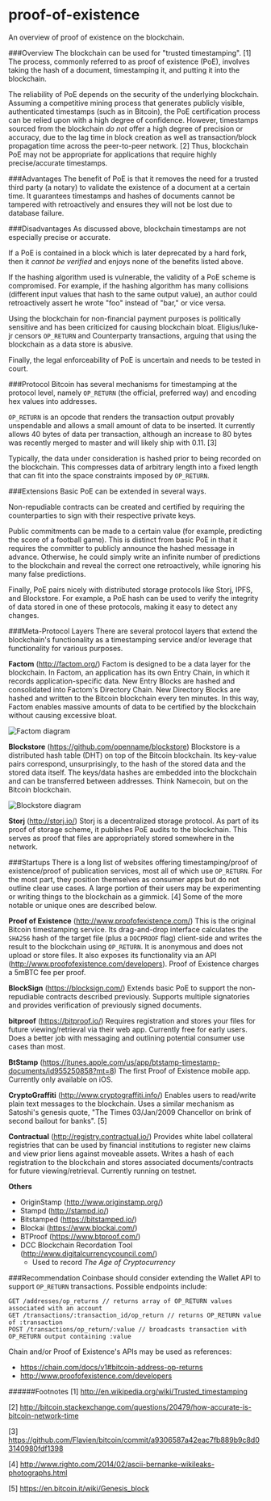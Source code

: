 # proof-of-existence
An overview of proof of existence on the blockchain.

###Overview
The blockchain can be used for "trusted timestamping". [1] The process, commonly referred to as proof of existence (PoE), involves taking the hash of a document, timestamping it, and putting it into the blockchain.

The reliability of PoE depends on the security of the underlying blockchain. Assuming a competitive mining process that generates publicly visible, authenticated timestamps (such as in Bitcoin), the PoE certification process can be relied upon with a high degree of confidence. However, timestamps sourced from the blockchain *do not* offer a high degree of precision or accuracy, due to the lag time in block creation as well as transaction/block propagation time across the peer-to-peer network. [2] Thus, blockchain PoE may not be appropriate for applications that require highly precise/accurate timestamps.

###Advantages
The benefit of PoE is that it removes the need for a trusted third party (a notary) to validate the existence of a document at a certain time. It guarantees timestamps and hashes of documents cannot be tampered with retroactively and ensures they will not be lost due to database failure.

###Disadvantages
As discussed above, blockchain timestamps are not especially precise or accurate.

If a PoE is contained in a block which is later deprecated by a hard fork, then it *cannot be verified* and enjoys none of the benefits listed above.

If the hashing algorithm used is vulnerable, the validity of a PoE scheme is compromised. For example, if the hashing algorithm has many collisions (different input values that hash to the same output value), an author could retroactively assert he wrote "foo" instead of "bar," or vice versa.

Using the blockchain for non-financial payment purposes is politically sensitive and has been criticized for causing blockchain bloat. Eligius/luke-jr censors `OP_RETURN` and Counterparty transactions, arguing that using the blockchain as a data store is abusive.

Finally, the legal enforceability of PoE is uncertain and needs to be tested in court.

###Protocol
Bitcoin has several mechanisms for timestamping at the protocol level, namely `OP_RETURN` (the official, preferred way) and encoding hex values into addresses.

`OP_RETURN` is an opcode that renders the transaction output provably unspendable and allows a small amount of data to be inserted. It currently allows 40 bytes of data per transaction, although an increase to 80 bytes was recently merged to master and will likely ship with 0.11. [3] 

Typically, the data under consideration is hashed prior to being recorded on the blockchain. This compresses data of arbitrary length into a fixed length that can fit into the space constraints imposed by `OP_RETURN`.

###Extensions
Basic PoE can be extended in several ways.

Non-repudiable contracts can be created and certified by requiring the counterparties to sign with their respective private keys.

Public commitments can be made to a certain value (for example, predicting the score of a football game). This is distinct from basic PoE in that it requires the committer to publicly announce the hashed message in advance. Otherwise, he could simply write an infinite number of predictions to the blockchain and reveal the correct one retroactively, while ignoring his many false predictions.

Finally, PoE pairs nicely with distributed storage protocols like Storj, IPFS, and Blockstore. For example, a PoE hash can be used to verify the integrity of data stored in one of these protocols, making it easy to detect any changes.

###Meta-Protocol Layers
There are several protocol layers that extend the blockchain's functionality as a timestamping service and/or leverage that functionality for various purposes.

**Factom** (http://factom.org/)
Factom is designed to be a data layer for the blockchain. In Factom, an application has its own Entry Chain, in which it records application-specific data. New Entry Blocks are hashed and consolidated into Factom's Directory Chain. New Directory Blocks are hashed and written to the Bitcoin blockchain every ten minutes. In this way, Factom enables massive amounts of data to be certified by the blockchain without causing excessive bloat.

![Factom diagram](https://s3.amazonaws.com/maclanewilkison/factom-diagram.png)

**Blockstore** (https://github.com/openname/blockstore)
Blockstore is a distributed hash table (DHT) on top of the Bitcoin blockchain. Its key-value pairs correspond, unsurprisingly, to the hash of the stored data and the stored data itself. The keys/data hashes are embedded into the blockchain and can be transferred between addresses. Think Namecoin, but on the Bitcoin blockchain.

![Blockstore diagram](https://s3.amazonaws.com/maclanewilkison/openname-bitcoin-dht-diagram-4.png)

**Storj** (http://storj.io/)
Storj is a decentralized storage protocol. As part of its proof of storage scheme, it publishes PoE audits to the blockchain. This serves as proof that files are appropriately stored somewhere in the network.

###Startups
There is a long list of websites offering timestamping/proof of existence/proof of publication services, most all of which use `OP_RETURN`. For the most part, they position themselves as consumer apps but do not outline clear use cases. A large portion of their users may be experimenting or writing things to the blockchain as a gimmick. [4] Some of the more notable or unique ones are described below.

**Proof of Existence** (http://www.proofofexistence.com/)
This is the original Bitcoin timestamping service. Its drag-and-drop interface calculates the `SHA256` hash of the target file (plus a `DOCPROOF` flag) client-side and writes the result to the blockchain using `OP_RETURN`. It is anonymous and does not upload or store files. It also exposes its functionality via an API (http://www.proofofexistence.com/developers). Proof of Existence charges a 5mBTC fee per proof.

**BlockSign** (https://blocksign.com/)
Extends basic PoE to support the non-repudiable contracts described previously. Supports multiple signatories and provides verification of previously signed documents.

**bitproof** (https://bitproof.io/)
Requires registration and stores your files for future viewing/retrieval via their web app. Currently free for early users. Does a better job with messaging and outlining potential consumer use cases than most.

**BtStamp** (https://itunes.apple.com/us/app/btstamp-timestamp-documents/id955250858?mt=8)
The first Proof of Existence mobile app. Currently only available on iOS.

**CryptoGraffiti** (http://www.cryptograffiti.info/)
Enables users to read/write plain text messages to the blockchain. Uses a similar mechanism as Satoshi's genesis quote, "The Times 03/Jan/2009 Chancellor on brink of second bailout for banks". [5]

**Contractual** (http://registry.contractual.io/)
Provides white label collateral registries that can be used by financial institutions to register new claims and view prior liens against moveable assets. Writes a hash of each registration to the blockchain and stores associated documents/contracts for future viewing/retrieval. Currently running on testnet.

**Others**

- OriginStamp (http://www.originstamp.org/)
- Stampd (http://stampd.io/)
- Bitstamped (https://bitstamped.io/)
- Blockai (https://www.blockai.com/)
- BTProof (https://www.btproof.com/)
- DCC Blockchain Recordation Tool (http://www.digitalcurrencycouncil.com/)
  - Used to record *The Age of Cryptocurrency*

###Recommendation
Coinbase should consider extending the Wallet API to support `OP_RETURN` transactions. Possible endpoints include:

	GET /addresses/op_returns // returns array of OP_RETURN values associated with an account
    GET /transactions/:transaction_id/op_return // returns OP_RETURN value of :transaction
	POST /transactions/op_return/:value // broadcasts transaction with OP_RETURN output containing :value

Chain and/or Proof of Existence's APIs may be used as references:

- https://chain.com/docs/v1#bitcoin-address-op-returns
- http://www.proofofexistence.com/developers


######Footnotes
[1] http://en.wikipedia.org/wiki/Trusted_timestamping

[2] http://bitcoin.stackexchange.com/questions/20479/how-accurate-is-bitcoin-network-time

[3] https://github.com/Flavien/bitcoin/commit/a9306587a42eac7fb889b9c8d03140980fdf1398

[4] http://www.righto.com/2014/02/ascii-bernanke-wikileaks-photographs.html

[5] https://en.bitcoin.it/wiki/Genesis_block
